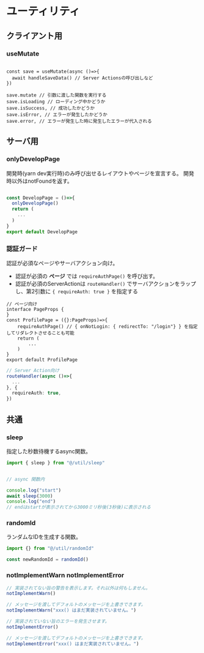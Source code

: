 
# ユーティリティ

## クライアント用

### useMutate

```tsx

const save = useMutate(async ()=>{
  await handleSaveData() // Server Actionsの呼び出しなど
})

save.mutate // 引数に渡した関数を実行する
save.isLoading // ローディング中かどうか
save.isSuccess, // 成功したかどうか
save.isError, // エラーが発生したかどうか
save.error, // エラーが発生した時に発生したエラーが代入される

```

## サーバ用

### onlyDevelopPage

開発時(yarn dev実行時)のみ呼び出せるレイアウトやページを宣言する。
開発時以外はnotFoundを返す。

```ts

const DevelopPage = ()=>{
  onlyDevelopPage()
  return (
    ...
  )
}
export default DevelopPage

```

### 認証ガード

認証が必須なページやサーバアクション向け。

- 認証が必須の **ページ** では `requireAuthPage()` を呼び出す。
- 認証が必須のServerActionは `routeHandler()` でサーバアクションをラップし、第2引数に `{ requireAuth: true }` を指定する

```tsx
// ページ向け
interface PageProps {
}
const ProfilePage = ({}:PageProps)=>{
    requireAuthPage() // { onNotLogin: { redirectTo: "/login"} } を指定してリダレクトさせることも可能
    return (
        ...
    )
}
export default ProfilePage

```

```ts
// Server Action向け
routeHandler(async ()=>{
  ...
}, {
  requireAuth: true,
})
```

## 共通

### sleep

指定した秒数待機するasync関数。

```ts
import { sleep } from "@/util/sleep"


// async 関数内

console.log("start")
await sleep(3000)
console.log("end")
// endはstartが表示されてから3000ミリ秒後(3秒後)に表示される

```

### randomId

ランダムなIDを生成する関数。

```ts
import {} from "@/util/randomId"

const newRandomId = randomId()

```

### notImplementWarn notImplementError

```ts
// 実装されてない旨の警告を表示します。それ以外は何もしません。
notImplementWarn()

// メッセージを渡してデフォルトのメッセージを上書きできます。
notImplementWarn("xxx() はまだ実装されていません。")

// 実装されていない旨のエラーを発生させます。
notImplementError()

// メッセージを渡してデフォルトのメッセージを上書きできます。
notImplementError("xxx() はまだ実装されていません。")

```

